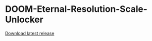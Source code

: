 # DOOM-Eternal-Resolution-Scale-Unlocker
[Download latest release](https://github.com/Micrologist/DoomEternalTrainer/raw/master/bin/x64/Release/DE_ResScale_Unlocker.exe)